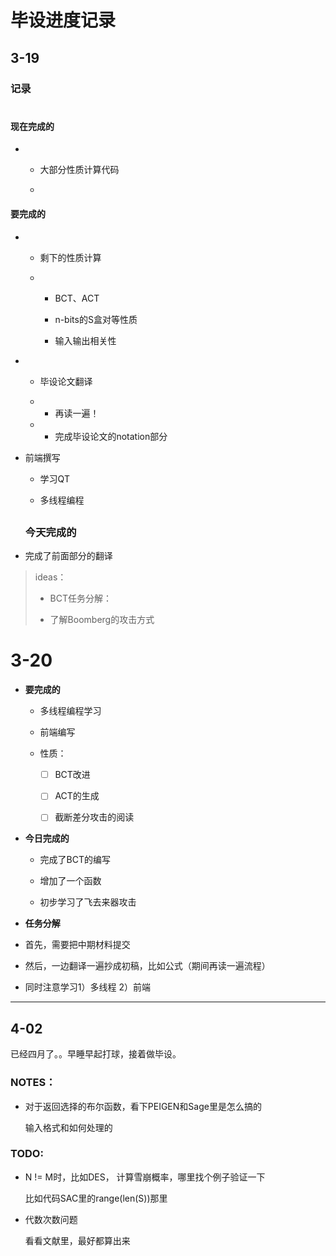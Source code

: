 # 毕设进度记录

## 3-19

### 记录

# 

#### 现在完成的

- - 大部分性质计算代码
  
  - 

#### 要完成的

- - 剩下的性质计算
  
  - - BCT、ACT
    
    - n-bits的S盒对等性质
    
    - 输入输出相关性

- - 毕设论文翻译
  
  - - 再读一遍！
  
  - - 完成毕设论文的notation部分 

- 前端撰写
  
  - 学习QT 
  
  - 多线程编程
  
  ## 
  
  ### 今天完成的

- 完成了前面部分的翻译

>  ideas：
> 
> - BCT任务分解：
> 
> - 了解Boomberg的攻击方式

# 3-20

- **要完成的**
  
  - 多线程编程学习
  
  - 前端编写
  
  - 性质：
    
    - [ ] BCT改进
    
    - [ ] ACT的生成
    
    - [ ] 截断差分攻击的阅读

- **今日完成的**
  
  - 完成了BCT的编写
  
  - 增加了一个函数
  
  - 初步学习了飞去来器攻击

- **任务分解**

- 首先，需要把中期材料提交

- 然后，一边翻译一遍抄成初稿，比如公式（期间再读一遍流程）

- 同时注意学习1）多线程 2）前端





---

## 4-02

已经四月了。。早睡早起打球，接着做毕设。



### NOTES：

- 对于返回选择的布尔函数，看下PEIGEN和Sage里是怎么搞的
  
  输入格式和如何处理的


### TODO:
- N != M时，比如DES， 计算雪崩概率，哪里找个例子验证一下

  比如代码SAC里的range(len(S))那里


- 代数次数问题

  看看文献里，最好都算出来
  
  
  
  
